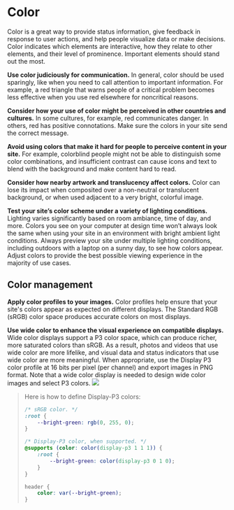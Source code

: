 # Color
Color is a great way to provide status information, give feedback in response to user actions, and help people visualize data or make decisions. Color indicates which elements are interactive, how they relate to other elements, and their level of prominence. Important elements should stand out the most.

**Use color judiciously for communication.** In general, color should be used sparingly, like when you need to call attention to important information. For example, a red triangle that warns people of a critical problem becomes less effective when you use red elsewhere for noncritical reasons.

**Consider how your use of color might be perceived in other countries and cultures.** In some cultures, for example, red communicates danger. In others, red has positive connotations. Make sure the colors in your site send the correct message.

**Avoid using colors that make it hard for people to perceive content in your site.** For example, colorblind people might not be able to distinguish some color combinations, and insufficient contrast can cause icons and text to blend with the background and make content hard to read.

**Consider how nearby artwork and translucency affect colors.** Color can lose its impact when composited over a non-neutral or translucent background, or when used adjacent to a very bright, colorful image.

**Test your site’s color scheme under a variety of lighting conditions.** Lighting varies significantly based on room ambiance, time of day, and more. Colors you see on your computer at design time won’t always look the same when using your site in an environment with bright ambient light conditions. Always preview your site under multiple lighting conditions, including outdoors with a laptop on a sunny day, to see how colors appear. Adjust colors to provide the best possible viewing experience in the majority of use cases.

## Color management
**Apply color profiles to your images.** Color profiles help ensure that your site's colors appear as expected on different displays. The Standard RGB (sRGB) color space produces accurate colors on most displays.

**Use wide color to enhance the visual experience on compatible displays.** Wide color displays support a P3 color space, which can produce richer, more saturated colors than sRGB. As a result, photos and videos that use wide color are more lifelike, and visual data and status indicators that use wide color are more meaningful. When appropriate, use the Display P3 color profile at 16 bits per pixel (per channel) and export images in PNG format. Note that a wide color display is needed to design wide color images and select P3 colors.
![](https://webkit.org/wp-content/uploads/sRGB.png)
> Here is how to define Display-P3 colors:
> ```css
> /* sRGB color. */
> :root {
>     --bright-green: rgb(0, 255, 0);
> }
> 
> /* Display-P3 color, when supported. */
> @supports (color: color(display-p3 1 1 1)) {
>     :root {
>         --bright-green: color(display-p3 0 1 0);
>     }
> }
> 
> header {
>     color: var(--bright-green);
> }
> ```
